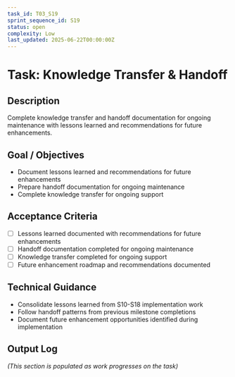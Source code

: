 ```yaml
---
task_id: T03_S19
sprint_sequence_id: S19
status: open
complexity: Low
last_updated: 2025-06-22T00:00:00Z
---
```


# Task: Knowledge Transfer & Handoff

## Description
Complete knowledge transfer and handoff documentation for ongoing maintenance with lessons learned and recommendations for future enhancements.

## Goal / Objectives
- Document lessons learned and recommendations for future enhancements
- Prepare handoff documentation for ongoing maintenance
- Complete knowledge transfer for ongoing support

## Acceptance Criteria
- [ ] Lessons learned documented with recommendations for future enhancements
- [ ] Handoff documentation completed for ongoing maintenance
- [ ] Knowledge transfer completed for ongoing support
- [ ] Future enhancement roadmap and recommendations documented

## Technical Guidance
- Consolidate lessons learned from S10-S18 implementation work
- Follow handoff patterns from previous milestone completions
- Document future enhancement opportunities identified during implementation

## Output Log
*(This section is populated as work progresses on the task)*